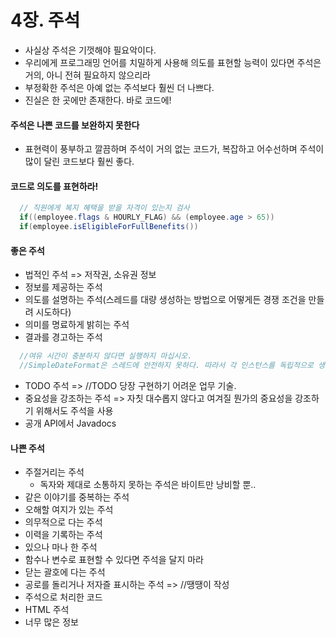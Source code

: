 # 4장. 주석
- 사실상 주석은 기껏해야 필요악이다.
- 우리에게 프로그래밍 언어를 치밀하게 사용해 의도를 표현할 능력이 있다면 주석은 거의, 아니 전혀 필요하지 않으리라
- 부정확한 주석은 아예 없는 주석보다 훨씬 더 나쁘다.
- 진실은 한 곳에만 존재한다. 바로 코드에!
#### 주석은 나쁜 코드를 보완하지 못한다
- 표현력이 풍부하고 깔끔하며 주석이 거의 없는 코드가, 복잡하고 어수선하며 주석이 많이 달린 코드보다 훨씬 좋다.
#### 코드로 의도를 표현하라!
~~~java
  // 직원에게 복지 혜택을 받을 자격이 있는지 검사
  if((employee.flags & HOURLY_FLAG) && (employee.age > 65))
  if(employee.isEligibleForFullBenefits())
~~~
#### 좋은 주석
- 법적인 주석 => 저작권, 소유권 정보
- 정보를 제공하는 주석
- 의도를 설명하는 주석(스레드를 대량 생성하는 방법으로 어떻게든 경쟁 조건을 만들려 시도하다)
- 의미를 명료하게 밝히는 주석
- 결과를 경고하는 주석
~~~java
  //여유 시간이 충분하지 않다면 실행하지 마십시오.
  //SimpleDateFormat은 스레드에 안전하지 못하다. 따라서 각 인스턴스를 독립적으로 생성해야 한다.
~~~
- TODO 주석 => //TODO 당장 구현하기 어려운 업무 기술.
- 중요성을 강조하는 주석 => 자칫 대수롭지 않다고 여겨질 뭔가의 중요성을 강조하기 위해서도 주석을 사용
- 공개 API에서 Javadocs
#### 나쁜 주석
- 주절거리는 주석
  - 독자와 제대로 소통하지 못하는 주석은 바이트만 낭비할 뿐..
- 같은 이야기를 중복하는 주석
- 오해할 여지가 있는 주석
- 의무적으로 다는 주석
- 이력을 기록하는 주석
- 있으나 마나 한 주석
- 함수나 변수로 표현할 수 있다면 주석을 달지 마라
- 닫는 괄호에 다는 주석
- 공로를 돌리거나 저자즐 표시하는 주석 => //땡땡이 작성
- 주석으로 처리한 코드
- HTML 주석
- 너무 많은 정보
